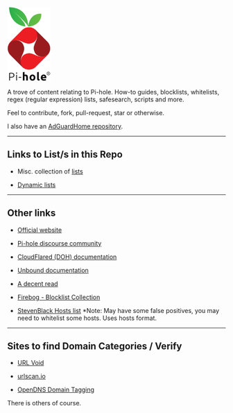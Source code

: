 <img src="https://raw.githubusercontent.com/SystemJargon/pi-hole/main/images/pi-hole-image-transp.png" width="100" position="center">
  
<!-- # Pi-hole -->

A trove of content relating to Pi-hole. How-to guides, blocklists, whitelists, regex (regular expression) lists, safesearch, scripts and more. 

Feel to contribute, fork, pull-request, star or otherwise.

I also have an [AdGuardHome repository](https://github.com/SystemJargon/AdGuardHome).

----

## Links to List/s in this Repo

* Misc. collection of [lists](lists)

* [Dynamic lists](dynamic-big-list)

----



## Other links

* [Official website](https://pi-hole.net/)

* [Pi-hole discourse community](https://discourse.pi-hole.net/)

* [CloudFlared (DOH) documentation](https://docs.pi-hole.net/guides/dns/cloudflared/)

* [Unbound documentation](https://docs.pi-hole.net/guides/dns/unbound/)

* [A decent read](https://obutterbach.medium.com/unlock-the-full-potential-of-pihole-e795342e0e36)

* [Firebog - Blocklist Collection](https://v.firebog.net/hosts/lists.php)

* [StevenBlack Hosts list](https://raw.githubusercontent.com/StevenBlack/hosts/master/hosts) *Note: May have some false positives, you may need to whitelist some hosts. Uses hosts format.

----

## Sites to find Domain Categories / Verify

* [URL Void](https://www.urlvoid.com)

* [urlscan.io](https://www.urlscan.io)

* [OpenDNS Domain Tagging](https://community.opendns.com/domaintagging/)

There is others of course.
